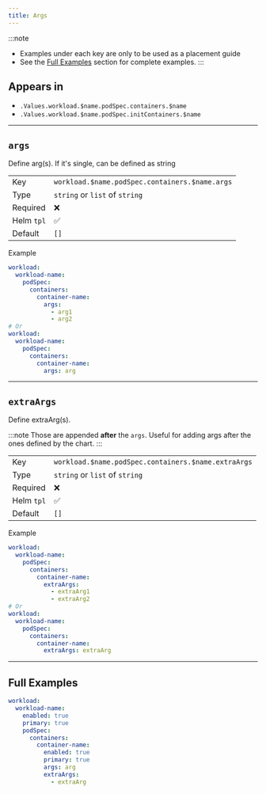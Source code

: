 ```yaml
---
title: Args
---
```


:::note
- Examples under each key are only to be used as a placement guide
- See the [Full Examples](#full-examples) section for complete examples.
:::

## Appears in

- `.Values.workload.$name.podSpec.containers.$name`
- `.Values.workload.$name.podSpec.initContainers.$name`

---

## `args`

Define arg(s). If it's single, can be defined as string

|            |                                                |
| ---------- | ---------------------------------------------- |
| Key        | `workload.$name.podSpec.containers.$name.args` |
| Type       | `string` or `list` of `string`                 |
| Required   | ❌                                             |
| Helm `tpl` | ✅                                             |
| Default    | `[]`                                           |

Example

```yaml
workload:
  workload-name:
    podSpec:
      containers:
        container-name:
          args:
            - arg1
            - arg2
# Or
workload:
  workload-name:
    podSpec:
      containers:
        container-name:
          args: arg
```

---

## `extraArgs`

Define extraArg(s).

:::note
Those are appended **after** the `args`.
Useful for adding args after the ones defined by the chart.
:::

|            |                                                     |
| ---------- | --------------------------------------------------- |
| Key        | `workload.$name.podSpec.containers.$name.extraArgs` |
| Type       | `string` or `list` of `string`                      |
| Required   | ❌                                                  |
| Helm `tpl` | ✅                                                  |
| Default    | `[]`                                                |

Example

```yaml
workload:
  workload-name:
    podSpec:
      containers:
        container-name:
          extraArgs:
            - extraArg1
            - extraArg2
# Or
workload:
  workload-name:
    podSpec:
      containers:
        container-name:
          extraArgs: extraArg
```

---

## Full Examples

```yaml
workload:
  workload-name:
    enabled: true
    primary: true
    podSpec:
      containers:
        container-name:
          enabled: true
          primary: true
          args: arg
          extraArgs:
            - extraArg
```
